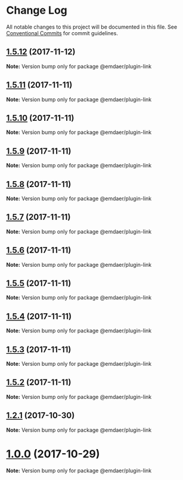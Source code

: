# Change Log

All notable changes to this project will be documented in this file.
See [Conventional Commits](https://conventionalcommits.org) for commit guidelines.

<a name="1.5.12"></a>
## [1.5.12](https://github.com/emdaer/emdaer/compare/v1.5.11...v1.5.12) (2017-11-12)




**Note:** Version bump only for package @emdaer/plugin-link

<a name="1.5.11"></a>
## [1.5.11](https://github.com/emdaer/emdaer/compare/v1.5.10...v1.5.11) (2017-11-11)




**Note:** Version bump only for package @emdaer/plugin-link

<a name="1.5.10"></a>
## [1.5.10](https://github.com/emdaer/emdaer/compare/v1.5.9...v1.5.10) (2017-11-11)




**Note:** Version bump only for package @emdaer/plugin-link

<a name="1.5.9"></a>
## [1.5.9](https://github.com/emdaer/emdaer/compare/v1.5.8...v1.5.9) (2017-11-11)




**Note:** Version bump only for package @emdaer/plugin-link

<a name="1.5.8"></a>
## [1.5.8](https://github.com/emdaer/emdaer/compare/v1.5.7...v1.5.8) (2017-11-11)




**Note:** Version bump only for package @emdaer/plugin-link

<a name="1.5.7"></a>
## [1.5.7](https://github.com/emdaer/emdaer/compare/v1.5.6...v1.5.7) (2017-11-11)




**Note:** Version bump only for package @emdaer/plugin-link

<a name="1.5.6"></a>
## [1.5.6](https://github.com/emdaer/emdaer/compare/v1.5.5...v1.5.6) (2017-11-11)




**Note:** Version bump only for package @emdaer/plugin-link

<a name="1.5.5"></a>
## [1.5.5](https://github.com/emdaer/emdaer/compare/v1.5.4...v1.5.5) (2017-11-11)




**Note:** Version bump only for package @emdaer/plugin-link

<a name="1.5.4"></a>
## [1.5.4](https://github.com/emdaer/emdaer/compare/v1.5.3...v1.5.4) (2017-11-11)




**Note:** Version bump only for package @emdaer/plugin-link

<a name="1.5.3"></a>
## [1.5.3](https://github.com/emdaer/emdaer/compare/v1.5.2...v1.5.3) (2017-11-11)




**Note:** Version bump only for package @emdaer/plugin-link

<a name="1.5.2"></a>
## [1.5.2](https://github.com/emdaer/emdaer/compare/v1.5.1...v1.5.2) (2017-11-11)




**Note:** Version bump only for package @emdaer/plugin-link

<a name="1.2.1"></a>
## [1.2.1](https://github.com/emdaer/emdaer/compare/v1.2.0...v1.2.1) (2017-10-30)




**Note:** Version bump only for package @emdaer/plugin-link

<a name="1.0.0"></a>
# [1.0.0](https://github.com/emdaer/emdaer/compare/v1.0.0-beta.2...v1.0.0) (2017-10-29)




**Note:** Version bump only for package @emdaer/plugin-link
